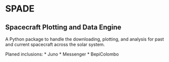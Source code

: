 # SPADE
## Spacecraft Plotting and Data Engine

A Python package to handle the downloading, plotting, and analysis for past and current spacecraft across the solar system.

Planed inclusions:
    * Juno
    * Messenger
    * BepiColombo
